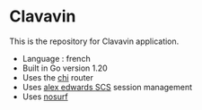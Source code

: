 # Clavavin

This is the repository for Clavavin application.

- Language : french
- Built in Go version 1.20
- Uses the [chi](github.com/go-chi/chi/v5) router
- Uses [alex edwards SCS](github.com/alexedwards/scs/v2) session management
- Uses [nosurf](github.com/justinas/nosurf)
